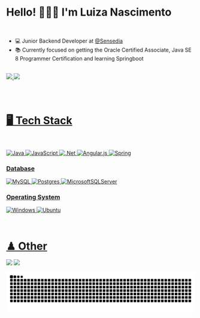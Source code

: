 #  Hello! 👩🏻‍💻 I'm Luiza Nascimento 

<br>

-  💻  Junior Backend Developer at [@Sensedia](https://www.sensedia.com.br/)
-  📚  Currently focused on getting the Oracle Certified Associate, Java SE 8 Programmer Certification and learning Springboot

<br>

<div align="left"><a href=""/></div>

 <div align="left">
  <a href="https://github.com/luizanascimentoesilva">
  <img height="160em" src="https://github-readme-stats.vercel.app/api?username=luizanascimentoesilva&show_icons=true&theme=blueberry"/>
  <img height="160em" src="https://github-readme-stats.vercel.app/api/top-langs/?username=luizanascimentoesilva&langs_count=7&theme=blueberry&layout=compact"/>
</div>

<br><br>
 
 # 🖥️ Tech Stack 
 
 <br>
 
 <div align="left">
  
 ![Java](https://img.shields.io/badge/java-%23ED8B00.svg?style=for-the-badge&logo=java&logoColor=white)
 ![JavaScript](https://img.shields.io/badge/javascript-%23323330.svg?style=for-the-badge&logo=javascript&logoColor=%23F7DF1E)
 ![.Net](https://img.shields.io/badge/.NET-5C2D91?style=for-the-badge&logo=.net&logoColor=white)
 ![Angular.js](https://img.shields.io/badge/angular.js-%23E23237.svg?style=for-the-badge&logo=angularjs&logoColor=white)
 ![Spring](https://img.shields.io/badge/spring-%236DB33F.svg?style=for-the-badge&logo=spring&logoColor=white)
 
 ### Database
 ![MySQL](https://img.shields.io/badge/mysql-%2300f.svg?style=for-the-badge&logo=mysql&logoColor=white)
 ![Postgres](https://img.shields.io/badge/postgres-%23316192.svg?style=for-the-badge&logo=postgresql&logoColor=white)
 ![MicrosoftSQLServer](https://img.shields.io/badge/Microsoft%20SQL%20Sever-CC2927?style=for-the-badge&logo=microsoft%20sql%20server&logoColor=white)
 
 ### Operating System
 ![Windows](https://img.shields.io/badge/Windows-0078D6?style=for-the-badge&logo=windows&logoColor=white)
 ![Ubuntu](https://img.shields.io/badge/Ubuntu-E95420?style=for-the-badge&logo=ubuntu&logoColor=white)
 
 </div>
 <br>
 
 # ♟ Other 
  <div>
      <a href = "mailto:luiza.nascimentocc@gmail.com"><img src="https://img.shields.io/badge/Gmail-D14836?style=for-the-badge&logo=gmail&logoColor=white" target="_blank"></a>
      <a href="https://www.linkedin.com/in/luiza-nascimento-e-silva-7b05b0177/" target="_blank"><img src="https://img.shields.io/badge/-LinkedIn-%230077B5?style=for-the-badge&logo=linkedin&logoColor=white" target="_blank"></a> 
  </div>
 
  ![Snake animation](https://github.com/luizanascimento1996/luizanascimento1996/blob/output/github-contribution-grid-snake.svg)
